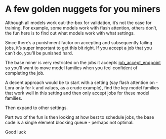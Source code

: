 # A few golden nuggets for you miners

Although all models work out-the-box for  validation, it’s not the case for training. For example, some models work with flash attention, others don’t, the fun here is to find out what models work with what settings.

Since there’s a punishment factor on accepting and subsequently failing jobs, it’s super important to get this bit right. If you accept a job that you can’t do, you’ll be punished hard.

The base miner is very restricted on the jobs it accepts [job_accept_endpoint](https://github.com/rayonlabs/G.O.D/blob/2edec909aa0dca4a7231ead5cf4ad00bbb7d2782/miner/endpoints/tuning.py#L106) so you'll want to move model families when you feel confident of completing the job. 

A decent approach would be to start with a setting (say flash attention on - Lora only for k and values, as a crude example), find the key model families that work well in this setting and then only accept jobs for these model families.

Then expand to other settings.

Part two of the fun is then looking at how best to schedule jobs, the base code is a single element blocking queue - perhaps not optimal.

Good luck
